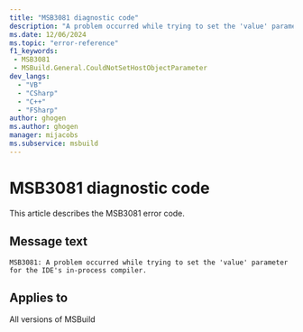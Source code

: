 ```yaml
---
title: "MSB3081 diagnostic code"
description: "A problem occurred while trying to set the 'value' parameter for the IDE's in-process compiler."
ms.date: 12/06/2024
ms.topic: "error-reference"
f1_keywords:
 - MSB3081
 - MSBuild.General.CouldNotSetHostObjectParameter
dev_langs:
  - "VB"
  - "CSharp"
  - "C++"
  - "FSharp"
author: ghogen
ms.author: ghogen
manager: mijacobs
ms.subservice: msbuild
---
```


# MSB3081 diagnostic code

<!-- :::ErrorDefinitionDescription::: -->
<!-- :::editable-content name="introDescription"::: -->
This article describes the MSB3081 error code.
<!-- :::editable-content-end::: -->

## Message text

```output
MSB3081: A problem occurred while trying to set the 'value' parameter for the IDE's in-process compiler.
```

<!-- :::editable-content name="postOutputDescription"::: -->
<!--
{StrBegin="MSB3081: "}
-->
<!-- :::editable-content-end::: -->
<!-- :::ErrorDefinitionDescription-end::: -->

## Applies to

All versions of MSBuild
